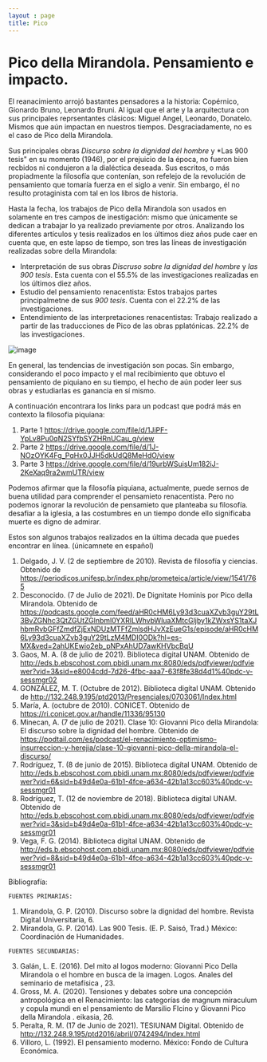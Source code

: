 ```yaml
---
layout : page
title: Pico
---
```

# Pico della Mirandola. Pensamiento e impacto.

El reanacimiento arrojó bastantes pensadores a la historia: Copérnico, Gionardo Bruno, Leonardo Bruni. Al igual que el arte y la arquitectura con sus principales reprsentantes clásicos: Miguel Angel, Leonardo, Donatelo. Mismos que aún impactan en nuestros tiempos. Desgraciadamente, no es el caso de Pico della Mirandola.

  Sus principales obras *Discurso sobre la dignidad del hombre* y *Las 900 tesis" en su momento (1946), por el prejuicio de la época, no fueron bien recbidos ni condujeron a la dialéctica deseada. Sus escritos, o más propiadmente la filosofía que contenían, son refelejo de la revolución de pensamiento que tomaría fuerza en el siglo a venir. Sin embargo, él no resulto protaginista com tal en los libros de historia.
  
  Hasta la fecha, los trabajos de Pico della Mirandola son usados en solamente en tres campos de inestigación: mismo que únicamente se dedican a trabajar lo ya realizado previamente por otros. Analizando los diferentes artículos y tesis realizados en los últimos diez años pude caer en cuenta que, en este lapso de tiempo, son tres las líneas de investigación realizadas sobre della Mirandola:
  
  * Interpretación de sus obras *Discruso sobre la dignidad del hombre* y *las 900 tesis*. Esta cuenta con el 55.5% de las investigaciones realizadas en los últimos diez años.
  * Estudio del pensamiento renacentista: Estos trabajos partes principalmetne de sus *900 tesis*. Cuenta con el 22.2% de las investigaciones.
  * Entendimiento de las interpretaciones renacentistas: Trabajo realizado a partir de las traducciones de Pico de las obras pplatónicas. 22.2% de las investigaciones.
 
 ![image](https://user-images.githubusercontent.com/87216342/125238175-792a4e00-e2ac-11eb-98a8-556fe98cfacf.png)

  En general, las tendencias de investigación son pocas. Sin embargo, considerando el poco impacto y el mal recibimiento que obtuvo el pensamiento de piquiano en su tiempo, el hecho de aún poder leer sus obras y estudiarlas es ganancia en sí mismo. 
  
  A continuación encontrara los links para un podcast que podrá más en contexto la filosofia piquiana:
  
  1. Parte 1 https://drive.google.com/file/d/1JiPF-YpLv8Pu0qN2SYfbSYZHRnUCau_g/view
  2. Parte 2 https://drive.google.com/file/d/1J-NOzOYK4Fg_PqHx0JJH5dkUdQ8MeHdO/view
  3. Parte 3 https://drive.google.com/file/d/19urbWSuisUm182iJ-2KeXaq9ra2wmUTR/view

  Podemos afirmar que la filosofía piquiana, actualmente, puede sernos de buena utilidad para comprender el pensamieto renacentista. Pero no podemos ignorar la revolución de pensamieto que planteaba su filosofía. desafiar a la iglesia, a las costumbres en un tiempo donde ello significaba muerte es digno de admirar.
  
  Estos son algunos trabajos realizados en la última decada que puedes encontrar en línea. (únicamnete en español)
  
  1. Delgado, J. V. (2 de septiembre de 2010). Revista de filosofía y ciencias. Obtenido de https://periodicos.unifesp.br/index.php/prometeica/article/view/1541/765
  2. Desconocido. (7 de Julio de 2021). De Dignitate Hominis por Pico della Mirandola. Obtenido de https://podcasts.google.com/feed/aHR0cHM6Ly93d3cuaXZvb3guY29tL3BvZGNhc3QtZGUtZGlnbml0YXRlLWhvbWluaXMtcGljby1kZWxsYS1taXJhbmRvbGFfZmdfZjExNDUzMTFfZmlsdHJvXzEueG1s/episode/aHR0cHM6Ly93d3cuaXZvb3guY29tLzM4MDI0ODk?hl=es-MX&ved=2ahUKEwio2eb_pNPxAhUD7awKHVbcBqU
  3. Gaos, M. A. (8 de julio de 2021). Biblioteca digital UNAM. Obtenido de http://eds.b.ebscohost.com.pbidi.unam.mx:8080/eds/pdfviewer/pdfviewer?vid=3&sid=e8004cdd-7d26-4fbc-aaa7-63f8fe38d4d1%40pdc-v-sessmgr02
  4. GONZÁLEZ, M. T. (Octubre de 2012). Biblioteca digítal UNAM. Obtenido de http://132.248.9.195/ptd2013/Presenciales/0703061/Index.html
  5. María, A. (octubre de 2010). CONICET. Obtenido de https://ri.conicet.gov.ar/handle/11336/95130
  6. Minecan, A. (7 de julio de 2021). Clase 10: Giovanni Pico della Mirandola: El discurso sobre la dignidad del hombre. Obtenido de https://podtail.com/es/podcast/el-renacimiento-optimismo-insurreccion-y-herejia/clase-10-giovanni-pico-della-mirandola-el-discurso/
  7. Rodríguez, T. (8 de junio de 2015). Biblioteca digítal UNAM. Obtenido de http://eds.b.ebscohost.com.pbidi.unam.mx:8080/eds/pdfviewer/pdfviewer?vid=6&sid=b49d4e0a-61b1-4fce-a634-42b1a13cc603%40pdc-v-sessmgr01
  8. Rodríguez, T. (12 de noviembre de 2018). Biblioteca digítal UNAM. Obtenido de http://eds.b.ebscohost.com.pbidi.unam.mx:8080/eds/pdfviewer/pdfviewer?vid=3&sid=b49d4e0a-61b1-4fce-a634-42b1a13cc603%40pdc-v-sessmgr01
  9. Vega, F. G. (2014). Biblioteca digítal UNAM. Obtenido de http://eds.b.ebscohost.com.pbidi.unam.mx:8080/eds/pdfviewer/pdfviewer?vid=8&sid=b49d4e0a-61b1-4fce-a634-42b1a13cc603%40pdc-v-sessmgr01

  Bibliografía: 
  
    FUENTES PRIMARIAS:
  1. Mirandola, G. P. (2010). Discurso sobre la dignidad del hombre. Revista Digital Universitaria, 6.
  2. Mirandola, G. P. (2014). Las 900 Tesis. (E. P. Saisó, Trad.) México: Coordinación de Humanidades.

    FUENTES SECUNDARIAS:
  3. Galán, L. E. (2016). Del mito al logos moderno: Giovanni Pico Della Mirandola o el hombre en busca de la imagen. Logos. Anales del seminario de metafísica , 23.
  4. Gross, M. A. (2020). Tensiones y debates sobre una concepción antropológica en el Renacimiento: las categorías de magnum miraculum y copula mundi en el pensamiento de Marsilio FIcino y Giovanni Pico della Mirandola . eikasia, 26.
  5. Peralta, R. M. (17 de Junio de 2021). TESIUNAM Digital. Obtenido de http://132.248.9.195/ptd2016/abril/0742494/Index.html
  6. Villoro, L. (1992). El pensamiento moderno. México: Fondo de Cultura Económica.
